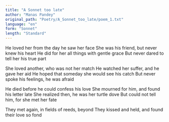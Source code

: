 ```yaml
---
title: "A Sonnet too late"
author: "Manas Pandey"
original_path: "Poetry/A_Sonnet_too_late/poem_1.txt"
language: "en"
form: "Sonnet"
length: "Standard"
---
```

He loved her from the day he saw her face
She was his friend, but never knew his heart
He did for her all things with gentle grace
But never dared to tell her his true part

She loved another, who was not her match
He watched her suffer, and he gave her aid
He hoped that someday she would see his catch
But never spoke his feelings, he was afraid

He died before he could confess his love
She mourned for him, and found his letter late
She realized then, he was her turtle dove
But could not tell him, for she met her fate

They met again, in fields of reeds, beyond
They kissed and held, and found their love so fond